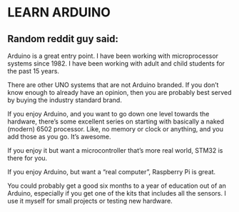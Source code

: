 # LEARN ARDUINO

## Random reddit guy said:

Arduino is a great entry point. I have been working with microprocessor systems since 1982. I have been working with adult and child students for the past 15 years.

There are other UNO systems that are not Arduino branded. If you don’t know enough to already have an opinion, then you are probably best served by buying the industry standard brand.

If you enjoy Arduino, and you want to go down one level towards the hardware, there’s some excellent series on starting with basically a naked (modern) 6502 processor. Like, no memory or clock or anything, and you add those as you go. It’s awesome.

If you enjoy it but want a microcontroller that’s more real world, STM32 is there for you.

If you enjoy Arduino, but want a “real computer”, Raspberry Pi is great.

You could probably get a good six months to a year of education out of an Arduino, especially if you get one of the kits that includes all the sensors. I use it myself for small projects or testing new hardware.
